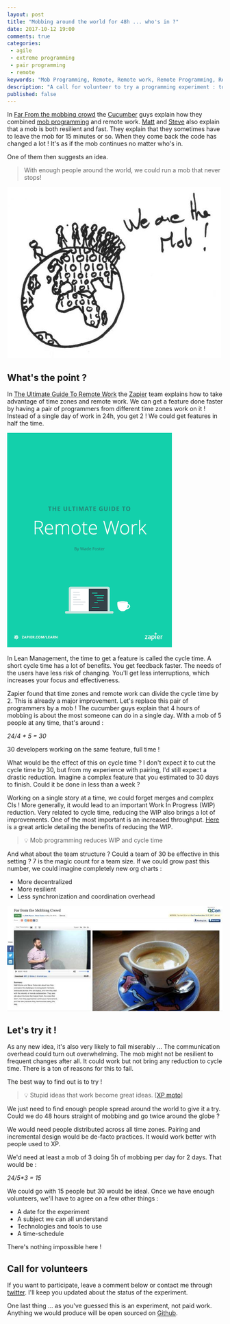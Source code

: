 ```yaml
---
layout: post
title: "Mobbing around the world for 48h ... who's in ?"
date: 2017-10-12 19:00
comments: true
categories:
 - agile
 - extreme programming
 - pair programming
 - remote
keywords: "Mob Programming, Remote, Remote work, Remote Programming, Remote Mob, eXtreme Programming, Experiment"
description: "A call for volunteer to try a programming experiment : to run a remote mob round robin around the globe for 48h"
published: false
---
```

In [Far From the mobbing crowd](https://www.infoq.com/presentations/distributed-teams-remote-collaboration) the [Cucumber](https://cucumber.io/) guys explain how they combined [mob programming](https://en.wikipedia.org/wiki/Mob_programming) and remote work. [Matt](https://twitter.com/mattwynne?lang=fr) and [Steve](https://twitter.com/tooky?lang=fr) also explain that a mob is both resilient and fast. They explain that they sometimes have to leave the mob for 15 minutes or so. When they come back the code has changed a lot ! It's as if the mob continues no matter who's in.

One of them then suggests an idea. 

> With enough people around the world, we could run a mob that never stops!

![A drawing of a mob walking around a binary world](../imgs/2017-10-12-mobbing-around-the-world-for-48h-dot-dot-dot-whos-in/mob-drawing.jpg)

## What's the point ?

In [The Ultimate Guide To Remote Work](https://zapier.com/learn/remote-work/) the [Zapier](https://zapier.com/) team explains how to take advantage of time zones and remote work. We can get a feature done faster by having a pair of programmers from different time zones work on it ! Instead of a single day of work in 24h, you get 2 ! We could get features in half the time.

[![The cover of The Ultimate Guide To Remote Work](../imgs/2017-10-12-mobbing-around-the-world-for-48h-dot-dot-dot-whos-in/ultimate-guide-remote-work.png)](https://zapier.com/learn/remote-work/)

In Lean Management, the time to get a feature is called the cycle time. A short cycle time has a lot of benefits. You get feedback faster. The needs of the users have less risk of changing. You'll get less interruptions, which increases your focus and effectiveness.

Zapier found that time zones and remote work can divide the cycle time by 2. This is already a major improvement. Let's replace this pair of programmers by a mob ! The cucumber guys explain that 4 hours of mobbing is about the most someone can do in a single day. With a mob of 5 people at any time, that's around :

_24/4 * 5 = 30_

30 developers working on the same feature, full time !

What would be the effect of this on cycle time ? I don't expect it to cut the cycle time by 30, but from my experience with pairing, I'd still expect a drastic reduction. Imagine a complex feature that you estimated to 30 days to finish. Could it be done in less than a week ?

Working on a single story at a time, we could forget merges and complex CIs ! More generally, it would lead to an important Work In Progress (WIP) reduction. Very related to cycle time, reducing the WIP also brings a lot of improvements. One of the most important is an increased throughput. [Here](https://developers.soundcloud.com/blog/deliver-software-faster-by-managing-work-in-progress-not-by-adding-overtime) is a great article detailing the benefits of reducing the WIP.

> 💡 Mob programming reduces WIP and cycle time

And what about the team structure ? Could a team of 30 be effective in this setting ? 7 is the magic count for a team size. If we could grow past this number, we could imagine completely new org charts :

*   More decentralized
*   More resilient 
*   Less synchronization and coordination overhead

[![A screen capture of 'Far from the mobbing crowd'](../imgs/2017-10-12-mobbing-around-the-world-for-48h-dot-dot-dot-whos-in/far-from-mobbing-crowd.jpg)](https://www.infoq.com/presentations/distributed-teams-remote-collaboration)


## Let's try it !

As any new idea, it's also very likely to fail miserably ... The communication overhead could turn out overwhelming. The mob might not be resilient to frequent changes after all. It could work but not bring any reduction to cycle time. There is a ton of reasons for this to fail.

The best way to find out is to try !

> 💡 Stupid ideas that work become great ideas. [[XP moto](https://ronjeffries.com/articles/tricks/pick-something-stupid/)]

We just need to find enough people spread around the world to give it a try. Could we do 48 hours straight of mobbing and go twice around the globe ?

We would need people distributed across all time zones. Pairing and incremental design would be de-facto practices. It would work better with people used to XP.

We'd need at least a mob of 3 doing 5h of mobbing per day for 2 days. That would be :

_24/5*3 = 15_

We could go with 15 people but 30 would be ideal. Once we have enough volunteers, we'll have to agree on a few other things :

*   A date for the experiment
*   A subject we can all understand
*   Technologies and tools to use
*   A time-schedule

There's nothing impossible here !

## Call for volunteers

If you want to participate, leave a comment below or contact me through [twitter](https://twitter.com/pbourgau). I'll keep you updated about the status of the experiment.

One last thing ... as you've guessed this is an experiment, not paid work. Anything we would produce will be open sourced on [Github](https://github.com/).